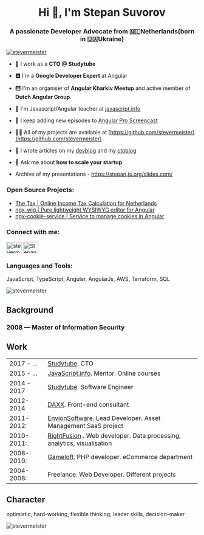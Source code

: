 <h1 align="center">Hi 👋, I'm Stepan Suvorov </h1>
<h3 align="center">A passionate Developer Advocate from 🇳🇱Netherlands(born in 🇺🇦Ukraine)</h3>


<p align="left"><a href="https://twitter.com/stevermeister" target="blank"><img
        alt="stevermeister" src="https://img.shields.io/twitter/follow/stevermeister?logo=twitter&style=for-the-badge"/></a>
</p>

- 🐝  I work as a **CTO @ Studytube** 

- 🅰️  I'm a **Google Developer Expert** at Angular

- 🛗  I'm an organiser of **Angular Kharkiv Meetup** and active member of **Dutch Angular Group**.

- 🌱  I'm Javascript/Angular teacher at [javascript.info](https://javascript.info)

- 🎥  I keep adding new episodes to [Angular Pro Screencast](https://www.youtube.com/channel/UClJMItOKKr1_B6YFrHDetKQ)

- 👨‍💻  All of my projects are available at [https://github.com/stevermeister](https://github.com/stevermeister)

- 📝  I wrote articles on my [devblog](https://blog.stepansuvorov.com/) and my [ctoblog](https://ctoiam.com/)

- 💬  Ask me about **how to scale your startup**

- Archive of my presentations - https://stepan.js.org/slides.com/


### Open Source Projects:
- [The Tax | Online Income Tax Calculation for Netherlands](https://thetax.nl)
- [ngx-wig | Pure lightweight WYSIWYG editor for Angular](https://github.com/stevermeister/ngx-wig)
- [ngx-cookie-service | Service to manage cookies in Angular](https://github.com/stevermeister/ngx-cookie-service)

<p align="left">
<h3 align="left">Connect with me:</h3>
<a href="https://twitter.com/stevermeister" target="blank"><img align="center"
                                                              alt="stevermeister"
                                                              height="30" src="https://cdn.jsdelivr.net/npm/simple-icons@3.0.1/icons/twitter.svg" width="40"/></a>
<a href="https://www.linkedin.com/in/stepansuvorov" target="blank">
  <img align="center" alt="Stepan Suvorov LinkedIn" height="30" src="https://cdn.jsdelivr.net/npm/simple-icons@3.0.1/icons/linkedin.svg" width="40"/></a>
</p>

### Languages and Tools: ###
  JavaScript, TypeScript, Angular, AngularJs, AWS, Terraform, SQL


![stevermeister](https://github-readme-stats.vercel.app/api/top-langs/?username=stevermeister&layout=compact)
 

## Background

### 2008 — Master of Information Security
  
## Work        

<table>
      <tr>
        <td>2017 - ...</td>
        <td><a href="https://www.studytube.nl/">Studytube</a>.
          CTO
        </td>
      </tr>  
      <tr>
        <td>2015 - ...</td>
        <td><a href="https://javascript.info/">JavaScript.info</a>.
          Mentor. Online courses
        </td>
      </tr>
      <tr>
        <td>2014 - 2017</td>
        <td><a href="https://www.studytube.nl/">Studytube</a>.
          Software Engineer
        </td>
      </tr>
      <tr>
        <td>2012-2014</td>
        <td><a href="http://www.daxx.com/">DAXX</a>.
          Front-end consultant
        </td>
      </tr>
      <tr>
        <td>2011-2012:</td>
        <td><a href="http://envionsoftware.com/">EnvionSoftware</a>.
          Lead Developer.
          Asset Management SaaS project</td>
      </tr>
      <tr>
        <td>2010-2011:</td>
        <td><a href="http://www.rightfusion.com/">RightFusion</a> .
          Web developer.
          Data processing, analytics, visualisation</td>
      </tr>
      <tr>
        <td>2008-2010:</td>
        <td><a href="http://www.gameloft.com/">Gameloft</a>.
          PHP developer.
          eCommerce department</td>
      </tr>
      <tr>
        <td>2004-2008:</td>
        <td>Freelance.
          Web Developer.
          Different projects</td>
      </tr>
</table>

## Character 


  optimistic, hard-working,
  flexible thinking, leader skills, decision-maker
  
  
  

<p align="left"><img alt="stevermeister"
                     src="https://komarev.com/ghpvc/?username=stevermeiser&label=Profile%20views&color=0e75b6&style=flat"/></p>
